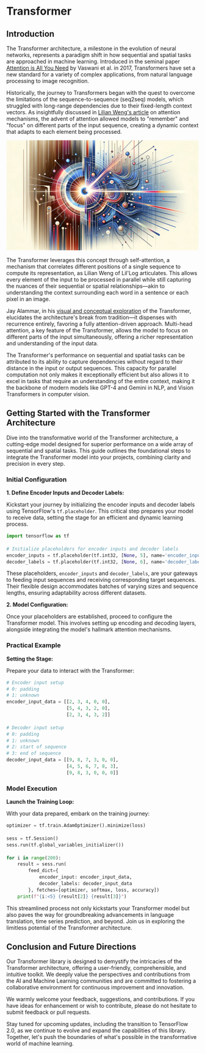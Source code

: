 # Transformer

## Introduction

The Transformer architecture, a milestone in the evolution of neural networks, represents a paradigm shift in how
sequential and spatial tasks are approached in machine learning. Introduced in the seminal paper [Attention is All You
Need](https://arxiv.org/abs/1706.03762) by Vaswani et al. in 2017, Transformers have set a new standard for a variety
of complex applications, from
natural language processing to image recognition.

Historically, the journey to Transformers began with the quest to overcome the limitations of the sequence-to-sequence 
(seq2seq) models, which struggled with long-range dependencies due to their fixed-length context vectors. As insightfully
discussed in [Lilian Weng's article](https://lilianweng.github.io/posts/2018-06-24-attention/) on attention mechanisms,
the advent of attention allowed models to "remember" and "focus"
on different parts of the input sequence, creating a dynamic context that adapts to each element being processed.

![Attention Mechanism Visual Representation](docs/AttentionMechanism.png)

The Transformer leverages this concept through self-attention, a mechanism that correlates different positions of a
single sequence to compute its representation, as Lilian Weng of Lil'Log articulates. This allows every element of the
input to be processed in parallel while still capturing the nuances of their sequential or spatial relationships—akin to
understanding the context surrounding each word in a sentence or each pixel in an image.

Jay Alammar, in his [visual and conceptual exploration](https://jalammar.github.io/illustrated-transformer/) of the
Transformer, elucidates the architecture's break from
tradition—it dispenses with recurrence entirely, favoring a fully attention-driven approach. Multi-head attention, a key
feature of the Transformer, allows the model to focus on different parts of the input simultaneously, offering a richer
representation and understanding of the input data.

The Transformer's performance on sequential and spatial tasks can be attributed to its ability to capture dependencies
without regard to their distance in the input or output sequences. This capacity for parallel computation not only makes
it exceptionally efficient but also allows it to excel in tasks that require an understanding of the entire context,
making it the backbone of modern models like GPT-4 and Gemini in NLP, and Vision Transformers in computer vision.

## Getting Started with the Transformer Architecture

Dive into the transformative world of the Transformer architecture, a cutting-edge model designed for superior
performance on a wide array of sequential and spatial tasks. This guide outlines the foundational steps to integrate the
Transformer model into your projects, combining clarity and precision in every step.

### Initial Configuration

**1. Define Encoder Inputs and Decoder Labels:**

Kickstart your journey by initializing the encoder inputs and decoder labels using TensorFlow's `tf.placeholder`. This
critical step prepares your model to receive data, setting the stage for an efficient and dynamic learning process.

```python
import tensorflow as tf

# Initialize placeholders for encoder inputs and decoder labels
encoder_inputs = tf.placeholder(tf.int32, [None, 5], name='encoder_inputs')
decoder_labels = tf.placeholder(tf.int32, [None, 6], name='decoder_labels')
```

These placeholders, `encoder_inputs` and `decoder_labels`, are your gateways to feeding input sequences and receiving
corresponding target sequences. Their flexible design accommodates batches of varying sizes and sequence lengths,
ensuring adaptability across different datasets.

**2. Model Configuration:**

Once your placeholders are established, proceed to configure the Transformer model. This involves setting up encoding
and decoding layers, alongside integrating the model's hallmark attention mechanisms.

### Practical Example

**Setting the Stage:**

Prepare your data to interact with the Transformer:

```python
# Encoder input setup
# 0: padding
# 1: unknown
encoder_input_data = [[2, 3, 4, 0, 0],
                      [5, 4, 3, 2, 0],
                      [2, 3, 4, 3, 2]]

# Decoder input setup
# 0: padding
# 1: unknown
# 2: start of sequence
# 3: end of sequence
decoder_input_data = [[9, 8, 7, 3, 0, 0],
                      [4, 5, 6, 7, 8, 3],
                      [9, 8, 3, 0, 0, 0]]
```

### Model Execution

**Launch the Training Loop:**

With your data prepared, embark on the training journey:

```python
optimizer = tf.train.AdamOptimizer().minimize(loss)

sess = tf.Session()
sess.run(tf.global_variables_initializer())

for i in range(200):
    result = sess.run(
        feed_dict={
            encoder_input: encoder_input_data,
            decoder_labels: decoder_input_data
        }, fetches=[optimizer, softmax, loss, accuracy])
    print(f"{i:<5} {result[2]} {result[3]}")
```

This streamlined process not only kickstarts your Transformer model but also paves the way for groundbreaking
advancements in language translation, time series prediction, and beyond. Join us in exploring the limitless potential
of the Transformer architecture.

## Conclusion and Future Directions

Our Transformer library is designed to demystify the intricacies of the Transformer architecture, offering a
user-friendly, comprehensible, and intuitive toolkit. We deeply value the perspectives and contributions from the AI and
Machine Learning communities and are committed to fostering a collaborative environment for continuous improvement and
innovation.

We warmly welcome your feedback, suggestions, and contributions. If you have ideas for enhancement or wish to
contribute, please do not hesitate to submit feedback or pull requests.

Stay tuned for upcoming updates, including the transition to TensorFlow 2.0, as we continue to evolve and expand the
capabilities of this library. Together, let's push the boundaries of what's possible in the transformative world of
machine learning.
